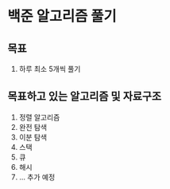 # 백준 알고리즘 풀기
## 목표
1. 하루 최소 5개씩 풀기

## 목표하고 있는 알고리즘 및 자료구조
1. 정렬 알고리즘
2. 완전 탐색
3. 이분 탐색
4. 스택
5. 큐
6. 해시
7. ... 추가 예정